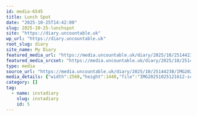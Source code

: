 ```yaml
---
id: media-6545
title: Lunch Spot
date: "2025-10-25T14:42:00"
slug: 2025-10-25-lunchspot
site: "https://diary.uncountable.uk"
wp_url: "https://diary.uncountable.uk"
root_slug: diary
site_name: My Diary
featured_media_url: "https://media.uncountable.uk/diary/2025/10/25144238/IMG20251025121612-scaled.webp"
featured_media_srcset: "https://media.uncountable.uk/diary/2025/10/25144238/IMG20251025121612-300x169.webp 300w, https://media.uncountable.uk/diary/2025/10/25144238/IMG20251025121612-1024x576.webp 1024w, https://media.uncountable.uk/diary/2025/10/25144238/IMG20251025121612-150x150.webp 150w, https://media.uncountable.uk/diary/2025/10/25144238/IMG20251025121612-640x360.webp 640w, https://media.uncountable.uk/diary/2025/10/25144238/IMG20251025121612-scaled.webp 2560w"
type: media
source_url: "https://media.uncountable.uk/diary/2025/10/25144238/IMG20251025121612-scaled.webp"
media_details: {"width":2560,"height":1440,"file":"IMG20251025121612-scaled.webp","filesize":241632,"sizes":{"medium":{"file":"IMG20251025121612-300x169.webp","width":300,"height":169,"filesize":18838,"mime_type":"image/webp","source_url":"https://media.uncountable.uk/diary/2025/10/25144238/IMG20251025121612-300x169.webp"},"large":{"file":"IMG20251025121612-1024x576.webp","width":1024,"height":576,"filesize":83886,"mime_type":"image/webp","source_url":"https://media.uncountable.uk/diary/2025/10/25144238/IMG20251025121612-1024x576.webp"},"thumbnail":{"file":"IMG20251025121612-150x150.webp","width":150,"height":150,"filesize":12278,"mime_type":"image/webp","source_url":"https://media.uncountable.uk/diary/2025/10/25144238/IMG20251025121612-150x150.webp"},"mobwidth":{"file":"IMG20251025121612-640x360.webp","width":640,"height":360,"filesize":46558,"mime_type":"image/webp","source_url":"https://media.uncountable.uk/diary/2025/10/25144238/IMG20251025121612-640x360.webp"},"full":{"file":"IMG20251025121612-scaled.webp","width":2560,"height":1440,"mime_type":"image/webp","source_url":"https://media.uncountable.uk/diary/2025/10/25144238/IMG20251025121612-scaled.webp"}},"image_meta":{"aperture":"0","credit":"","camera":"","caption":"","created_timestamp":"0","copyright":"","focal_length":"0","iso":"0","shutter_speed":"0","title":"","orientation":"0","keywords":[]},"original_image":"IMG20251025121612.webp"}
category: []
tag:
  - name: instadiary
    slug: instadiary
    id: 5
---
```


